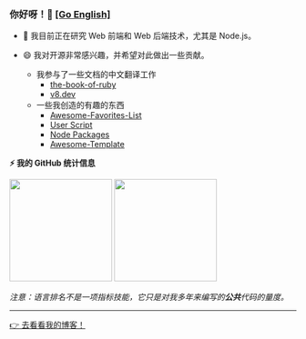 ### 你好呀！👋 [[Go English]](./README.md)

- 🔭 我目前正在研究 Web 前端和 Web 后端技术，尤其是 Node.js。
- 😄 我对开源非常感兴趣，并希望对此做出一些贡献。

  - 我参与了一些文档的中文翻译工作
    - [the-book-of-ruby](https://wang1212.github.io/the-book-of-ruby/)
    - [v8.dev](https://v8.js.cn/)
  - 一些我创造的有趣的东西
    - [Awesome-Favorites-List](https://github.com/wang1212/awesome-favorites-list)
    - [User Script](https://github.com/wang1212/user-script)
    - [Node Packages](https://www.npmjs.com/~wang1212)
    - [Awesome-Template](https://github.com/wang1212/awesome-template)

<!--

- 🌱 I’m currently learning ...
- 👯 I’m looking to collaborate on ...
- 🤔 I’m looking for help with ...
- 💬 Ask me about ...
- 📫 How to reach me: ...
- ⚡ Fun fact: ...
-->

<!-- GitHub stats -->

<b>⚡ 我的 GitHub 统计信息</b>

<p>
  <img height="180rem" src="https://github-readme-stats.vercel.app/api?username=wang1212&show_icons=true&locale=cn" />
  <img height="180rem" src="https://github-readme-stats.vercel.app/api/top-langs/?layout=compact&username=wang1212&exclude_repo=wang1212.github.io&locale=cn" />

_注意：语言排名不是一项指标技能，它只是对我多年来编写的**公共**代码的量度。_

</p>

---

[:point_right: 去看看我的博客！](https://wang1212.github.io/)
